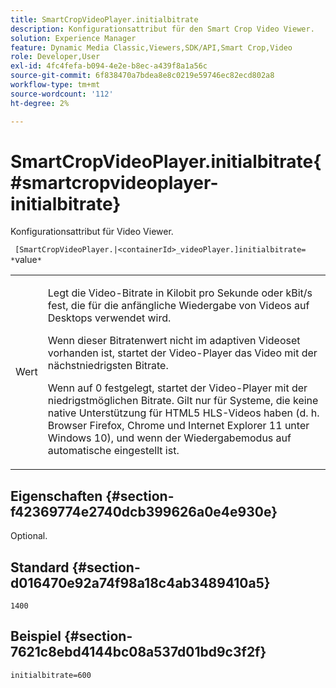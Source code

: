 ```yaml
---
title: SmartCropVideoPlayer.initialbitrate
description: Konfigurationsattribut für den Smart Crop Video Viewer.
solution: Experience Manager
feature: Dynamic Media Classic,Viewers,SDK/API,Smart Crop,Video
role: Developer,User
exl-id: 4fc4fefa-b094-4e2e-b8ec-a439f8a1a56c
source-git-commit: 6f838470a7bdea8e8c0219e59746ec82ecd802a8
workflow-type: tm+mt
source-wordcount: '112'
ht-degree: 2%

---
```


# SmartCropVideoPlayer.initialbitrate{#smartcropvideoplayer-initialbitrate}

Konfigurationsattribut für Video Viewer.

` [SmartCropVideoPlayer.|<containerId>_videoPlayer.]initialbitrate= *`value`*`

<table id="table_C616483932C2482CA9794DDD7313FD7C"> 
 <tbody> 
  <tr> 
   <td colname="col1"> <p> <span class="codeph"> Wert </span> </p> </td> 
   <td colname="col2"> <p>Legt die Video-Bitrate in Kilobit pro Sekunde oder kBit/s fest, die für die anfängliche Wiedergabe von Videos auf Desktops verwendet wird. </p> <p>Wenn dieser Bitratenwert nicht im adaptiven Videoset vorhanden ist, startet der Video-Player das Video mit der nächstniedrigsten Bitrate. </p> <p>Wenn auf <span class="codeph"> 0 </span> festgelegt, startet der Video-Player mit der niedrigstmöglichen Bitrate. Gilt nur für Systeme, die keine native Unterstützung für HTML5 HLS-Videos haben (d. h. Browser Firefox, Chrome und Internet Explorer 11 unter Windows 10), und wenn der Wiedergabemodus auf <span class="codeph"> automatische </span> eingestellt ist. </p> </td> 
  </tr> 
 </tbody> 
</table>

## Eigenschaften {#section-f42369774e2740dcb399626a0e4e930e}

Optional.

## Standard {#section-d016470e92a74f98a18c4ab3489410a5}

`1400`

## Beispiel {#section-7621c8ebd4144bc08a537d01bd9c3f2f}

```
initialbitrate=600
```
